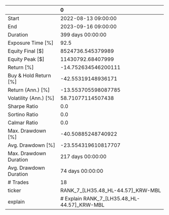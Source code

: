 |                        | 0                                           |
|:-----------------------|:--------------------------------------------|
| Start                  | 2022-08-13 09:00:00                         |
| End                    | 2023-09-16 09:00:00                         |
| Duration               | 399 days 00:00:00                           |
| Exposure Time [%]      | 92.5                                        |
| Equity Final [$]       | 8524736.545379989                           |
| Equity Peak [$]        | 11430792.68407999                           |
| Return [%]             | -14.752634546200111                         |
| Buy & Hold Return [%]  | -42.55319148936171                          |
| Return (Ann.) [%]      | -13.553705598087785                         |
| Volatility (Ann.) [%]  | 58.71077114507438                           |
| Sharpe Ratio           | 0.0                                         |
| Sortino Ratio          | 0.0                                         |
| Calmar Ratio           | 0.0                                         |
| Max. Drawdown [%]      | -40.50885248740922                          |
| Avg. Drawdown [%]      | -23.554319610817707                         |
| Max. Drawdown Duration | 217 days 00:00:00                           |
| Avg. Drawdown Duration | 74 days 00:00:00                            |
| # Trades               | 18                                          |
| ticker                 | RANK_7_[LH35.48_HL-44.57]_KRW-MBL           |
| explain                | # Explain RANK_7_[LH35.48_HL-44.57]_KRW-MBL |